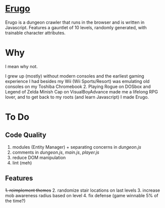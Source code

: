 # [Erugo](https://na4n.github.io/erugo) 
Erugo is a dungeon crawler that runs in the browser and is written in Javascript.
Features a gauntlet of 10 levels, randomly generated, with trainable character attributes. 

# Why
I mean why not.

I grew up (mostly) without modern consoles and the earliest gaming experience I had besides my Wii (Wii Sports/Resort) was emulating old consoles on my Toshiba Chromebook 2. Playing Rogue on DOSbox and Legend of Zelda Minish Cap on VisualBoyAdvance made me a lifelong RPG lover, and to get back to my roots (and learn Javascript) I made Erugo.

# To Do
## Code Quality
1. modules (Entity Manager) + separating concerns in *dungeon.js*
3. comments in *dungeon.js*, *main.js*, *player.js*
4. reduce DOM manipulation
5. lint (meh) 

## Features
~~1. reimplement themes~~
2. randomize stair locations on last levels
3. increase mob awareness radius based on level
4. fix defense (game winnable 5% of the time?)


